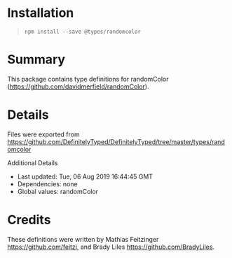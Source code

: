 # Installation
> `npm install --save @types/randomcolor`

# Summary
This package contains type definitions for randomColor (https://github.com/davidmerfield/randomColor).

# Details
Files were exported from https://github.com/DefinitelyTyped/DefinitelyTyped/tree/master/types/randomcolor

Additional Details
 * Last updated: Tue, 06 Aug 2019 16:44:45 GMT
 * Dependencies: none
 * Global values: randomColor

# Credits
These definitions were written by Mathias Feitzinger <https://github.com/feitzi>, and Brady Liles <https://github.com/BradyLiles>.
